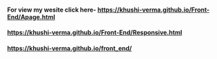 #### For view my wesite click here- https://khushi-verma.github.io/Front-End/Apage.html
#### https://khushi-verma.github.io/Front-End/Responsive.html
#### https://khushi-verma.github.io/front_end/
